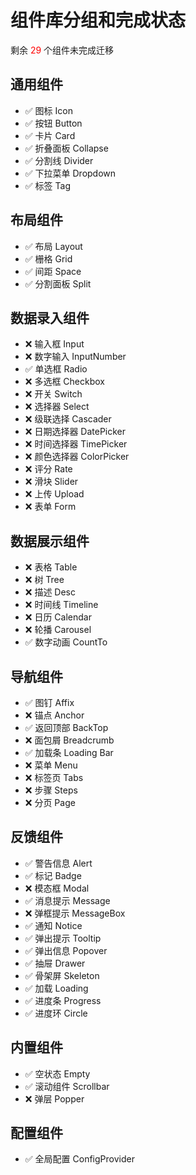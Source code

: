 # 组件库分组和完成状态

剩余 <span style="color:red">29</span> 个组件未完成迁移

## 通用组件

- ✅ 图标 Icon
- ✅ 按钮 Button
- ✅ 卡片 Card
- ✅ 折叠面板 Collapse
- ✅ 分割线 Divider
- ✅ 下拉菜单 Dropdown
- ✅ 标签 Tag

## 布局组件

- ✅ 布局 Layout
- ✅ 栅格 Grid
- ✅ 间距 Space
- ✅ 分割面板 Split

## 数据录入组件

- ❌ 输入框 Input
- ❌ 数字输入 InputNumber
- ✅ 单选框 Radio
- ❌ 多选框 Checkbox
- ❌ 开关 Switch
- ❌ 选择器 Select
- ❌ 级联选择 Cascader
- ❌ 日期选择器 DatePicker
- ❌ 时间选择器 TimePicker
- ❌ 颜色选择器 ColorPicker
- ❌ 评分 Rate
- ❌ 滑块 Slider
- ❌ 上传 Upload
- ❌ 表单 Form

## 数据展示组件

- ❌ 表格 Table
- ❌ 树 Tree
- ❌ 描述 Desc
- ❌ 时间线 Timeline
- ❌ 日历 Calendar
- ❌ 轮播 Carousel
- ✅ 数字动画 CountTo

## 导航组件

- ✅ 图钉 Affix
- ❌ 锚点 Anchor
- ✅ 返回顶部 BackTop
- ❌ 面包屑 Breadcrumb
- ✅ 加载条 Loading Bar
- ❌ 菜单 Menu
- ❌ 标签页 Tabs
- ❌ 步骤 Steps
- ❌ 分页 Page

## 反馈组件

- ✅ 警告信息 Alert
- ✅ 标记 Badge
- ❌ 模态框 Modal
- ✅ 消息提示 Message
- ❌ 弹框提示 MessageBox
- ✅ 通知 Notice
- ✅ 弹出提示 Tooltip
- ✅ 弹出信息 Popover
- ✅ 抽屉 Drawer
- ✅ 骨架屏 Skeleton
- ✅ 加载 Loading
- ✅ 进度条 Progress
- ✅ 进度环 Circle

## 内置组件

- ✅ 空状态 Empty
- ✅ 滚动组件 Scrollbar
- ❌ 弹层 Popper

## 配置组件

- ✅ 全局配置 ConfigProvider
